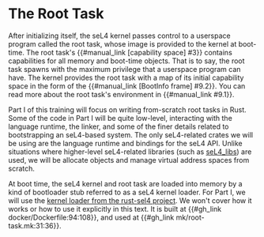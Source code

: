 <!--
    Copyright 2024, Colias Group, LLC

    SPDX-License-Identifier: CC-BY-SA-4.0
-->

# The Root Task

After initializing itself, the seL4 kernel passes control to a userspace program called the root task, whose image is provided to the kernel at boot-time.
The root task's {{#manual_link [capability space] #3}} contains capabilities for all memory and boot-time objects.
That is to say, the root task spawns with the maximum privilege that a userspace program can have.
The kernel provides the root task with a map of its initial capability space in the form of the {{#manual_link [BootInfo frame] #9.2}}.
You can read more about the root task's environment in {{#manual_link #9.1}}.

Part I of this training will focus on writing from-scratch root tasks in Rust.
Some of the code in Part I will be quite low-level, interacting with the language runtime, the linker, and some of the finer details related to bootstrapping an seL4-based system.
The only seL4-related crates we will be using are the language runtime and bindings for the seL4 API.
Unlike situations where higher-level seL4-related libraries (such as [seL4_libs](https://github.com/seL4/seL4_libs)) are used, we will be allocate objects and manage virtual address spaces from scratch.

At boot time, the seL4 kernel and root task are loaded into memory by a kind of bootloader stub referred to as a seL4 kernel loader.
For Part I, we will use the [kernel loader from the rust-sel4 project](https://github.com/seL4/rust-sel4/tree/v1.0.0/crates/sel4-kernel-loader).
We won't cover how it works or how to use it explicitly in this text.
It is built at {{#gh_link docker/Dockerfile:94:108}}, and used at {{#gh_link mk/root-task.mk:31:36}}.
